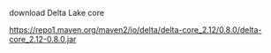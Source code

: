 download Delta Lake core


https://repo1.maven.org/maven2/io/delta/delta-core_2.12/0.8.0/delta-core_2.12-0.8.0.jar
